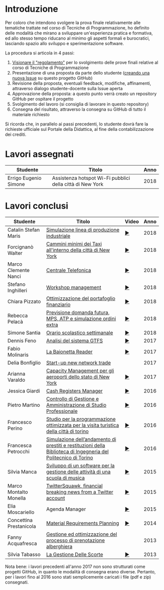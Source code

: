 # Introduzione

Per coloro che intendono svolgere la prova finale relativamente alle tematiche trattate nel corso di Tecniche di Programmazione, ho definito delle modalità che mirano a sviluppare un'esperienza pratica e formativa, ed allo stesso tempo riducano al minimo gli aspetti formali e burocratici, lasciando spazio allo sviluppo e sperimentazione software.

La procedura si articola in 4 passi:

 1. [Visionare il "regolamento"](REGOLAMENTO.md) per lo svolgimento delle prove finali relative al corso di Tecniche di Programmazione
 1. Presentazione di una proposta da parte dello studente ([creando una nuova Issue](https://github.com/TdP-prove-finali/Introduzione/issues/new) su questo progetto GitHub)
 1. Revisione della proposta, eventuali feedback, modifiche, affinamenti, attraverso dialogo studente-docente sulla Issue aperta
 1. Approvazione della proposta: a questo punto verrà creato un repository GitHub per ospitare il progetto
 1. Svolgimento del lavoro (si consiglia di lavorare in questo repository)
 1. Consegna del risultato, attraverso la consegna su GitHub di tutto il materiale richiesto
 
Si ricorda che, in parallelo ai passi precedenti, lo studente dovrà fare la richieste ufficiale sul Portale della Didattica, al fine della contabilizzazione dei crediti.

 # Lavori assegnati
 
| Studente | Titolo | Anno | 
|---|---|---|
| Errigo Eugenio Simone | Assistenza hotspot Wi-Fi pubblici della città di New York | 2018 |

 
 # Lavori conclusi
 
| Studente | Titolo | Video | Anno |
|---|---|---|---|
| Catalin Stefan Maris | [Simulazione linea di produzione industriale](https://github.com/TdP-prove-finali/MarisCatalinStefan) | [:arrow_forward:](https://youtu.be/R8zKCDeP_DA) | 2018 |
| Forcignanò Walter | [Cammini minimi dei Taxi all'interno della città di New York](https://github.com/TdP-prove-finali/ForcignanoWalter)| [:arrow_forward:](https://youtu.be/0sDKVsnell4) | 2018 |
| Marco Clemente Nanci | [Centrale Telefonica](https://github.com/TdP-prove-finali/NanciMarcoClemente) | [:arrow_forward:](https://youtu.be/3NZ_rHV30do) | 2018 |
| Stefano Inghilleri | [Workshop management](https://github.com/TdP-prove-finali/InghilleriStefano) | [:arrow_forward:](https://youtu.be/gGtVBsaa8IA) | 2018 |
| Chiara Pizzato | [Ottimizzazione del portafoglio finanziario](https://github.com/TdP-prove-finali/PizzatoChiara) | [:arrow_forward:](https://youtu.be/3_0QfjALV9A) | 2018 |
| Rebecca Pelacà | [Previsione domanda futura, MPS, ATP e simulazione ordini extra](https://github.com/TdP-prove-finali/PelacaRebecca) | [:arrow_forward:](https://youtu.be/O0HTR3qXjLY) | 2018 |
| Simone Santia | [Orario scolastico settimanale](https://github.com/TdP-prove-finali/SantiaSimone) | [:arrow_forward:](https://youtu.be/-A9aZ2p5A3Q) | 2018 |
| Dennis Feno | [Analisi del sistema GTFS](https://github.com/TdP-prove-finali/FenoDennis) | [:arrow_forward:](https://youtu.be/HxUIT9YBhCo) | 2017 |
| Fabio Molinaris | [La Baionetta Reader](https://github.com/TdP-prove-finali/MolinarisFabio) | [:arrow_forward:](https://youtu.be/_3XGCIhe2JI) | 2017 |
| Delia Bonfiglio | [Start-up new network trade](https://github.com/TdP-prove-finali/BonfiglioDelia) | | 2017 | 
| Arianna Varaldo | [Capacity Management per gli aeroporti dello stato di New York](https://github.com/TdP-prove-finali/VaraldoArianna) | [:arrow_forward:](https://youtu.be/YSG2NKjYj8A) | 2017 |
| Jessica Giardi | [Cash Registers Manager](https://github.com/TdP-prove-finali/GiardiJessica) | [:arrow_forward:](https://youtu.be/1sMY-H0Bwd0) | 2016 |
| Pietro Martino | [Controllo di Gestione e Amministrazione di Studio Professionale](https://github.com/TdP-prove-finali/MartinoPietro) | [:arrow_forward:](https://youtu.be/dJvFpDAW24g) | 2016 |
| Francesco Perino | [Studio per la programmazione ottimizzata per la visita turistica della città di torino](https://github.com/TdP-prove-finali/PerinoFrancesco) | [:arrow_forward:](https://youtu.be/4cUVhtLPn5M) | 2016 |
| Francesca Petrocchi | [Simulazione	dell’andamento	di	prestiti	e	restituzioni	della	Biblioteca	di	Ingegneria	del	Politecnico	di	Torino](https://github.com/TdP-prove-finali/PetrocchiFrancesca) |  [:arrow_forward:](https://youtu.be/pHLhgo2HYq8) | 2016 |
| Silvia Manca | [Sviluppo di un software per la gestione delle attività di una scuola di musica](https://github.com/TdP-prove-finali/MancaSilvia) | [:arrow_forward:](https://youtu.be/532TyJ12qjI) | 2015 |
| Marco Montalto Monella | [TwitterSquawk, financial breaking news from a Twitter account](https://github.com/MarcoMontaltoMonella/TwitterSquawk) | [:arrow_forward:](https://youtu.be/-zN892KUz1s) | 2015 |
| Elia Moscariello | Agenda Manager | [:arrow_forward:](https://youtu.be/W6hIH819lP0) | 2015 |
| Concettina Prestanicola | [Material  Requirements Planning](https://github.com/TdP-prove-finali/PrestanicolaConcettina) | [:arrow_forward:](https://youtu.be/aWabk2vQpHA) | 2014 |
| Fanny Acquafresca | [Gestione ed ottimizzazione del processo di prenotazione alberghiera](https://github.com/TdP-prove-finali/AcquafrescaFanny) |  | 2013 |
| Silvia Tabasso | [La Gestione Delle Scorte](https://github.com/TdP-prove-finali/TabassoSilvia) | [:arrow_forward:](https://youtu.be/QuZiWdIHYlg) | 2013 |

Nota bene: i lavori precedenti all'anno 2017 non sono strutturati come progetti GitHub, in quanto le modalità di consegna erano diverse. Pertanto, per i lavori fino al 2016 sono stati semplicemente caricati i file (pdf e zip) consegnati.
